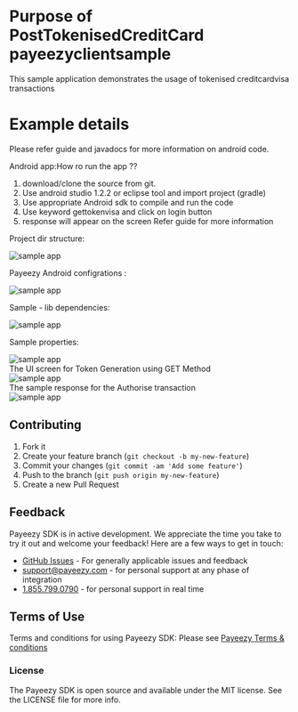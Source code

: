 # Purpose of PostTokenisedCreditCard payeezyclientsample
This sample application demonstrates the usage of tokenised creditcardvisa transactions 


# Example details
Please refer guide and javadocs for more information on android code.

Android app:How ro run the app ?? 
1. download/clone the source from git. 
2. Use android studio 1.2.2 or eclipse tool and import project (gradle)
3. Use appropriate Android sdk to compile and run the code 
4. Use keyword gettokenvisa and click on login button 
5. response will appear on the screen 
Refer guide for more information 

Project dir structure:
<div><img src="https://github.com/payeezy/payeezy_android/blob/master/guide/images/payeezy_android_sample_dir_structure.png" alt="sample app"/></div>

Payeezy Android configrations :
<div><img src="https://github.com/payeezy/payeezy_android/blob/master/guide/images/android%20studio%20with%20payeezy%20config.png" alt="sample app"/></div>

Sample - lib dependencies:
<div><img src="https://github.com/payeezy/payeezy_android/blob/master/guide/images/payeezy_android_sample_lib.png" alt="sample app"/></div>

Sample properties:
<div><img src="https://github.com/payeezy/payeezy_android/blob/master/guide/images/payeezy_android_sample_properties.png" alt="sample app"/></div>
The UI screen for Token Generation using GET Method 
<div><img src="https://github.com/payeezy/payeezy_android/blob/master/guide/images/payeezyandroidUIScreen.png" alt="sample app"/></div>
The sample response for the Authorise transaction
<div><img src="https://github.com/payeezy/payeezy_android/blob/master/guide/images/PayeezyAndroidAuthorise.png" alt="sample app"/></div>

## Contributing

1. Fork it 
2. Create your feature branch (`git checkout -b my-new-feature`)
3. Commit your changes (`git commit -am 'Add some feature'`)
4. Push to the branch (`git push origin my-new-feature`)
5. Create a new Pull Request  

## Feedback

Payeezy  SDK is in active development. We appreciate the time you take to try it out and welcome your feedback!
Here are a few ways to get in touch:
* [GitHub Issues](https://github.com/payeezy/payeezy/issues) - For generally applicable issues and feedback
* support@payeezy.com - for personal support at any phase of integration
* [1.855.799.0790](tel:+18557990790)  - for personal support in real time 

## Terms of Use

Terms and conditions for using Payeezy SDK: Please see [Payeezy Terms & conditions](https://developer.payeezy.com/terms-use)
 
### License
The Payeezy SDK is open source and available under the MIT license. See the LICENSE file for more info.
